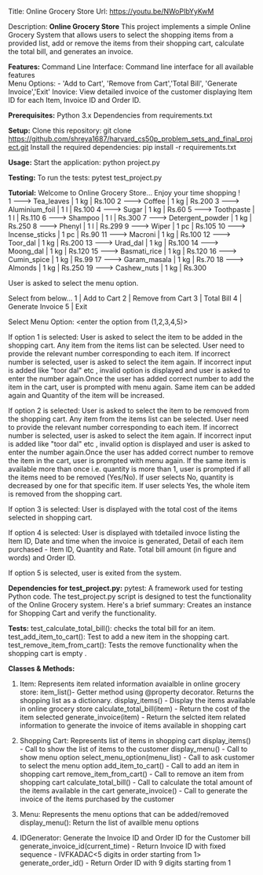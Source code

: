 Title: Online Grocery Store
Url: https://youtu.be/NWoPIbYyKwM

Description:
**Online Grocery Store**
This project implements a simple Online Grocery System that allows users to select the shopping items from a provided list, add or remove the items from their shopping cart, calculate the total bill, and generates an invoice.

**Features:**
Command Line Interface: Command line interface for all available features  
Menu Options: - 'Add to Cart', 'Remove from Cart','Total Bill', 'Generate Invoice','Exit'
Inovice: View detailed invoice of the customer displaying Item ID for each Item, Invoice ID and Order ID.

**Prerequisites:**
Python 3.x
Dependencies from requirements.txt

**Setup:**
Clone this repository: git clone https://github.com/shreya1687/harvard_cs50p_problem_sets_and_final_project.git
Install the required dependencies: pip install -r requirements.txt

**Usage:**
Start the application: python project.py

**Testing:**
To run the tests: pytest test_project.py

**Tutorial:**
Welcome to Online Grocery Store... Enjoy your time shopping !																			
1 ---> Tea_leaves | 1 kg | Rs.100
2 ---> Coffee | 1 kg | Rs.200
3 ---> Aluminium_foil | 1 l | Rs.100
4 ---> Sugar | 1 kg | Rs.60
5 ---> Toothpaste | 1 l | Rs.110
6 ---> Shampoo | 1 l | Rs.300
7 ---> Detergent_powder | 1 kg | Rs.250
8 ---> Phenyl | 1 l | Rs.299
9 ---> Wiper | 1 pc | Rs.105
10 ---> Incense_sticks | 1 pc | Rs.90
11 ---> Macroni | 1 kg | Rs.100
12 ---> Toor_dal | 1 kg | Rs.200
13 ---> Urad_dal | 1 kg | Rs.100
14 ---> Moong_dal | 1 kg | Rs.120
15 ---> Basmati_rice | 1 kg | Rs.120
16 ---> Cumin_spice | 1 kg | Rs.99
17 ---> Garam_masala | 1 kg | Rs.70
18 ---> Almonds | 1 kg | Rs.250
19 ---> Cashew_nuts | 1 kg | Rs.300

User is asked to select the menu option.

Select from below...
1 | Add to Cart
2 | Remove from Cart
3 | Total Bill
4 | Generate Invoice
5 | Exit

Select Menu Option: <enter the option from (1,2,3,4,5)>

If option 1 is selected:
User is asked to select the item to be added in the shopping cart. Any item from the items list can be selected. User need to provide the relevant number corresponding to each item. If incorrect number is selected, user is asked to select the item again. If incorrect input is added like "toor dal" etc , invalid option is displayed and user is asked to enter the number again.Once the user has added correct number to add the item in the cart, user is prompted with menu again. Same item can be added again and Quantity of the item will be increased.

If option 2 is selected:
User is asked to select the item to be removed from the shopping cart. Any item from the items list can be selected. User need to provide the relevant number corresponding to each item. If incorrect number is selected, user is asked to select the item again. If incorrect input is added like "toor dal" etc , invalid option is displayed and user is asked to enter the number again.Once the user has added correct number to remove the item in the cart, user is prompted with menu again. If the same item is available more than once i.e. quantity is more than 1, user is prompted if all the items need to be removed (Yes/No). If user selects No, quantity is decreased by one for that specific item. If user selects Yes, the whole item is removed from the shopping cart. 

If option 3 is selected:
User is displayed with the total cost of the items selected in shopping cart.

If option 4 is selected:
User is displayed with tdetailed invoce listing the Item ID, Date and time when the invoice is generated, Detail of each item purchased - Item ID, Quantity and Rate. Total bill amount (in figure and words) and Order ID.

If option 5 is selected, user is exited from the system.


**Dependencies for test_project.py:**
pytest: A framework used for testing Python code.
The test_project.py script is designed to test the functionality of the Online Grocery system. Here's a brief summary:
Creates an instance for Shopping Cart and verify the functionality.

**Tests:**
test_calculate_total_bill(): checks the total bill for an item.
test_add_item_to_cart(): Test to add a new item in the shopping cart.
test_remove_item_from_cart(): Tests the remove functionality when the shopping cart is empty .


**Classes & Methods:**
1. Item:
Represents item related information avaialble in online grocery store:
item_list()- Getter method using @property decorator. Returns the shopping list as a dictionary.
display_items() - Display the items available in online grocery store
calculate_total_bill(item) - Return the cost of the item selected
generate_invoice(item) - Return the selcted item related information to generate the invoice of items available in shopping cart

2. Shopping Cart:
Represents list of items in shopping cart
display_items() - Call to show the list of items to the customer
display_menu() - Call to show menu option
select_menu_option(menu_list) - Call to ask customer to select the menu option
add_item_to_cart() - Call to add an item in shopping cart
remove_item_from_cart() - Call to remove an item from shopping cart
calculate_total_bill() - Call to calculate the total amount of the items available in the cart
generate_invoice() - Call to generate the invoice of the items purchased by the customer

3. Menu:
Represents the menu options that can be added/removed 
display_menu(): Return the list of availble menu options

4. IDGenerator:
Generate the Invoice ID and Order ID for the Customer bill
generate_invoice_id(current_time) - Return Invoice ID with fixed sequence - IVFKA<last two digit of year>DAC<5 digits in order starting from 1>
generate_order_id() - Return Order ID with 9 digits starting from 1
